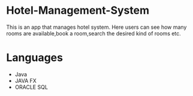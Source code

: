 # Hotel-Management-System
This is an app that manages hotel system. Here users can see how many rooms are available,book a room,search the desired kind of rooms etc.
<div>
  <h1>Languages</h1>
  <ul>
    <li>Java</li>
    <li>JAVA FX</li>
    <li>ORACLE SQL</li>
  </ul>
  </div>
